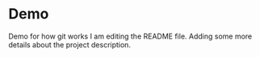 # Demo
Demo for how git works
I am editing the README file. Adding some more details about the project description.
